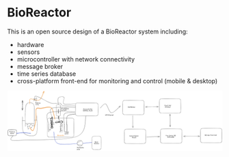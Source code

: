# BioReactor

This is an open source design of a BioReactor system including:
  - hardware
  - sensors
  - microcontroller with network connectivity
  - message broker
  - time series database
  - cross-platform front-end for monitoring and control (mobile & desktop)


![ControllerSketch_00](doc/ControllerSketch_00.png)